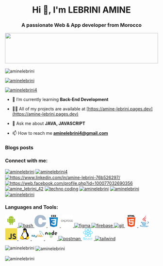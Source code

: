 <h1 align="center">Hi 👋, I'm LEBRINI AMINE</h1>
<h3 align="center">A passionate Web & App developer from Morocco</h3>
<img src="https://media.licdn.com/dms/image/C4D1BAQFFp2ePlYBGIQ/company-background_10000/0/1618416714415/42network_cover?e=2147483647&v=beta&t=v3n02wVYGN4d6o_ZBHqcQaiBURLxgyNvAwXThmILtY4" width="100%" height="100px"/> 
<p align="left"> <img src="https://komarev.com/ghpvc/?username=aminelebrini&label=Profile%20views&color=0e75b6&style=flat" alt="aminelebrini" /> </p>

<p align="left"> <a href="https://github.com/ryo-ma/github-profile-trophy"><img src="https://github-profile-trophy.vercel.app/?username=aminelebrini" alt="aminelebrini" /></a> </p>

<p align="left"> <a href="https://twitter.com/aminelebrini4" target="blank"><img src="https://img.shields.io/twitter/follow/aminelebrini4?logo=twitter&style=for-the-badge" alt="aminelebrini4" /></a> </p>

- 🌱 I’m currently learning **Back-End Development**

- 👨‍💻 All of my projects are available at [https://amine-lebrini.pages.dev](https://amine-lebrini.pages.dev)

- 💬 Ask me about **JAVA, JAVASCRIPT**

- 📫 How to reach me **aminelebrini4@gmail.com**

### Blogs posts
<!-- BLOG-POST-LIST:START -->
<!-- BLOG-POST-LIST:END -->

<h3 align="left">Connect with me:</h3>
<p align="left">
<a href="https://dev.to/aminelebrini" target="blank"><img align="center" src="https://w7.pngwing.com/pngs/405/72/png-transparent-dev-logos-and-brands-line-filled-icon.png" alt="aminelebrini" height="30" width="40" /></a>
<a href="https://twitter.com/aminelebrini4" target="blank"><img align="center" src="https://raw.githubusercontent.com/rahuldkjain/github-profile-readme-generator/master/src/images/icons/Social/twitter.svg" alt="aminelebrini4" height="30" width="40" /></a>
<a href="https://linkedin.com/in/https://www.linkedin.com/in/amine-lebrini-76b526297/" target="blank"><img align="center" src="https://raw.githubusercontent.com/rahuldkjain/github-profile-readme-generator/master/src/images/icons/Social/linked-in-alt.svg" alt="https://www.linkedin.com/in/amine-lebrini-76b526297/" height="30" width="40" /></a>
<a href="https://fb.com/https://web.facebook.com/profile.php?id=100077032690356" target="blank"><img align="center" src="https://raw.githubusercontent.com/rahuldkjain/github-profile-readme-generator/master/src/images/icons/Social/facebook.svg" alt="https://web.facebook.com/profile.php?id=100077032690356" height="30" width="40" /></a>
<a href="https://instagram.com/amine_lebrini_42" target="blank"><img align="center" src="https://raw.githubusercontent.com/rahuldkjain/github-profile-readme-generator/master/src/images/icons/Social/instagram.svg" alt="amine_lebrini_42" height="30" width="40" /></a>
<a href="https://www.youtube.com/c/techno coding" target="blank"><img align="center" src="https://raw.githubusercontent.com/rahuldkjain/github-profile-readme-generator/master/src/images/icons/Social/youtube.svg" alt="techno coding" height="30" width="40" /></a>
<a href="https://www.codechef.com/users/aminelebrini" target="blank"><img align="center" src="https://cdn.jsdelivr.net/npm/simple-icons@3.1.0/icons/codechef.svg" alt="aminelebrini" height="30" width="40" /></a>
<a href="https://www.hackerrank.com/aminelebrini" target="blank"><img align="center" src="https://raw.githubusercontent.com/rahuldkjain/github-profile-readme-generator/master/src/images/icons/Social/hackerrank.svg" alt="aminelebrini" height="30" width="40" /></a>
<a href="https://www.leetcode.com/aminelebrini" target="blank"><img align="center" src="https://raw.githubusercontent.com/rahuldkjain/github-profile-readme-generator/master/src/images/icons/Social/leet-code.svg" alt="aminelebrini" height="30" width="40" /></a>
</p>

<h3 align="left">Languages and Tools:</h3>
<p align="left"> <a href="https://developer.android.com" target="_blank" rel="noreferrer"> <img src="https://raw.githubusercontent.com/devicons/devicon/master/icons/android/android-original-wordmark.svg" alt="android" width="40" height="40"/> </a> <a href="https://www.gnu.org/software/bash/" target="_blank" rel="noreferrer"> <img src="https://www.vectorlogo.zone/logos/gnu_bash/gnu_bash-icon.svg" alt="bash" width="40" height="40"/> </a> <a href="https://www.cprogramming.com/" target="_blank" rel="noreferrer"> <img src="https://raw.githubusercontent.com/devicons/devicon/master/icons/c/c-original.svg" alt="c" width="40" height="40"/> </a> <a href="https://www.w3schools.com/css/" target="_blank" rel="noreferrer"> <img src="https://raw.githubusercontent.com/devicons/devicon/master/icons/css3/css3-original-wordmark.svg" alt="css3" width="40" height="40"/> </a> <a href="https://expressjs.com" target="_blank" rel="noreferrer"> <img src="https://raw.githubusercontent.com/devicons/devicon/master/icons/express/express-original-wordmark.svg" alt="express" width="40" height="40"/> </a> <a href="https://www.figma.com/" target="_blank" rel="noreferrer"> <img src="https://www.vectorlogo.zone/logos/figma/figma-icon.svg" alt="figma" width="40" height="40"/> </a> <a href="https://firebase.google.com/" target="_blank" rel="noreferrer"> <img src="https://www.vectorlogo.zone/logos/firebase/firebase-icon.svg" alt="firebase" width="40" height="40"/> </a> <a href="https://git-scm.com/" target="_blank" rel="noreferrer"> <img src="https://www.vectorlogo.zone/logos/git-scm/git-scm-icon.svg" alt="git" width="40" height="40"/> </a> <a href="https://www.w3.org/html/" target="_blank" rel="noreferrer"> <img src="https://raw.githubusercontent.com/devicons/devicon/master/icons/html5/html5-original-wordmark.svg" alt="html5" width="40" height="40"/> </a> <a href="https://www.java.com" target="_blank" rel="noreferrer"> <img src="https://raw.githubusercontent.com/devicons/devicon/master/icons/java/java-original.svg" alt="java" width="40" height="40"/> </a> <a href="https://developer.mozilla.org/en-US/docs/Web/JavaScript" target="_blank" rel="noreferrer"> <img src="https://raw.githubusercontent.com/devicons/devicon/master/icons/javascript/javascript-original.svg" alt="javascript" width="40" height="40"/> </a> <a href="https://www.linux.org/" target="_blank" rel="noreferrer"> <img src="https://raw.githubusercontent.com/devicons/devicon/master/icons/linux/linux-original.svg" alt="linux" width="40" height="40"/> </a> <a href="https://www.mysql.com/" target="_blank" rel="noreferrer"> <img src="https://raw.githubusercontent.com/devicons/devicon/master/icons/mysql/mysql-original-wordmark.svg" alt="mysql" width="40" height="40"/> </a> <a href="https://nodejs.org" target="_blank" rel="noreferrer"> <img src="https://raw.githubusercontent.com/devicons/devicon/master/icons/nodejs/nodejs-original-wordmark.svg" alt="nodejs" width="40" height="40"/> </a> <a href="https://postman.com" target="_blank" rel="noreferrer"> <img src="https://www.vectorlogo.zone/logos/getpostman/getpostman-icon.svg" alt="postman" width="40" height="40"/> </a> <a href="https://reactjs.org/" target="_blank" rel="noreferrer"> <img src="https://raw.githubusercontent.com/devicons/devicon/master/icons/react/react-original-wordmark.svg" alt="react" width="40" height="40"/> </a> <a href="https://tailwindcss.com/" target="_blank" rel="noreferrer"> <img src="https://www.vectorlogo.zone/logos/tailwindcss/tailwindcss-icon.svg" alt="tailwind" width="40" height="40"/> </a> </p>

<p><img align="left" src="https://github-readme-stats.vercel.app/api/top-langs?username=aminelebrini&show_icons=true&locale=en&layout=compact" alt="aminelebrini" /></p>

<p>&nbsp;<img align="center" src="https://github-readme-stats.vercel.app/api?username=aminelebrini&show_icons=true&locale=en" alt="aminelebrini" /></p>

<p><img align="center" src="https://github-readme-streak-stats.herokuapp.com/?user=aminelebrini&" alt="aminelebrini" /></p>
